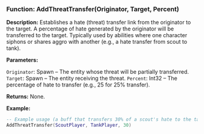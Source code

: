 ### Function: AddThreatTransfer(Originator, Target, Percent)

**Description:** Establishes a hate (threat) transfer link from the originator to the target. A percentage of hate generated by the originator will be transferred to the target. Typically used by abilities where one character siphons or shares aggro with another (e.g., a hate transfer from scout to tank).

**Parameters:**

`Originator`: Spawn – The entity whose threat will be partially transferred.
`Target`: Spawn – The entity receiving the threat.
`Percent`: Int32 – The percentage of hate to transfer (e.g., 25 for 25% transfer).

**Returns:** None.

**Example:**

```lua
-- Example usage (a buff that transfers 30% of a scout's hate to the tank)
AddThreatTransfer(ScoutPlayer, TankPlayer, 30)
```